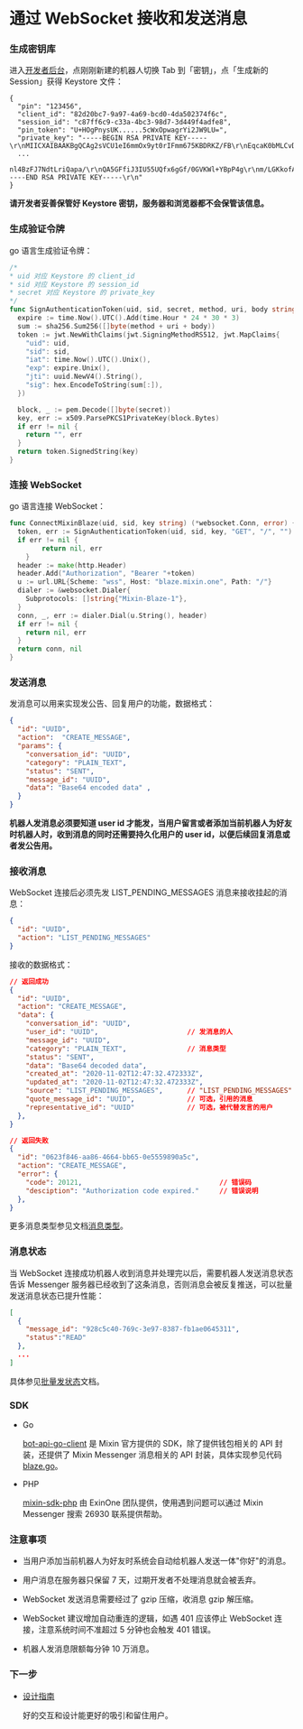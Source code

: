 # 通过 WebSocket 接收和发送消息

### 生成密钥库

进入[开发者后台](/dashboard)，点刚刚新建的机器人切换 Tab 到「密钥」，点「生成新的 Session」获得 Keystore 文件：

```
{
  "pin": "123456",
  "client_id": "82d20bc7-9a97-4a69-bcd0-4da502374f6c",
  "session_id": "c87ff6c9-c33a-4bc3-98d7-3d449f4adfe8",
  "pin_token": "U+HOgPnysUK......5cWxOpwagrYi2JW9LU=",
  "private_key": "-----BEGIN RSA PRIVATE KEY-----\r\nMIICXAIBAAKBgQCAg2sVCU1eI6mmOx9yt0rIFmm675KBDRKZ/FB\r\nEqcaK0bMLCvDhHpH3vKJzmLItGqzzLptiz3Dnp7BSlLL7ErSrOKGy898e
  ...
 nl4BzFJ7NdtLriQapa/\r\nQA5GFfiJ3IU55UQfx6gGf/0GVKWl+YBpP4g\r\nm/LGKkofAAAPikRhT4ZzC+ks=\r\n-----END RSA PRIVATE KEY-----\r\n"
}
```

**请开发者妥善保管好 Keystore 密钥，服务器和浏览器都不会保管该信息。**

### 生成验证令牌

go 语言生成验证令牌：

```go
/*
* uid 对应 Keystore 的 client_id
* sid 对应 Keystore 的 session_id
* secret 对应 Keystore 的 private_key
*/
func SignAuthenticationToken(uid, sid, secret, method, uri, body string) (string, error) {
  expire := time.Now().UTC().Add(time.Hour * 24 * 30 * 3)
  sum := sha256.Sum256([]byte(method + uri + body))
  token := jwt.NewWithClaims(jwt.SigningMethodRS512, jwt.MapClaims{
    "uid": uid,
    "sid": sid,
    "iat": time.Now().UTC().Unix(),
    "exp": expire.Unix(),
    "jti": uuid.NewV4().String(),
    "sig": hex.EncodeToString(sum[:]),
  })

  block, _ := pem.Decode([]byte(secret))
  key, err := x509.ParsePKCS1PrivateKey(block.Bytes)
  if err != nil {
    return "", err
  }
  return token.SignedString(key)
}
```

### 连接 WebSocket

go 语言连接 WebSocket：

```go
func ConnectMixinBlaze(uid, sid, key string) (*websocket.Conn, error) {
  token, err := SignAuthenticationToken(uid, sid, key, "GET", "/", "")
  if err != nil {
		return nil, err
	}
  header := make(http.Header)
  header.Add("Authorization", "Bearer "+token)
  u := url.URL{Scheme: "wss", Host: "blaze.mixin.one", Path: "/"}
  dialer := &websocket.Dialer{
    Subprotocols: []string{"Mixin-Blaze-1"},
  }
  conn, _, err := dialer.Dial(u.String(), header)
  if err != nil {
    return nil, err
  }
  return conn, nil
}
```

### 发送消息

发消息可以用来实现发公告、回复用户的功能，数据格式：

```json
{
  "id": "UUID", 
  "action":  "CREATE_MESSAGE",
  "params": {
    "conversation_id": "UUID",
    "category": "PLAIN_TEXT",
    "status": "SENT",
    "message_id": "UUID",
    "data": "Base64 encoded data" ,
  }
}
```

**机器人发消息必须要知道 user id 才能发，当用户留言或者添加当前机器人为好友时机器人时，收到消息的同时还需要持久化用户的 user id，以便后续回复消息或者发公告用。**

### 接收消息

WebSocket 连接后必须先发 LIST_PENDING_MESSAGES 消息来接收挂起的消息：

```json
{
  "id": "UUID",
  "action": "LIST_PENDING_MESSAGES"
}
```

接收的数据格式：

```json
// 返回成功
{
  "id": "UUID",
  "action": "CREATE_MESSAGE",
  "data": {
    "conversation_id": "UUID",
    "user_id": "UUID",                      // 发消息的人
    "message_id": "UUID",
    "category": "PLAIN_TEXT",               // 消息类型
    "status": "SENT",
    "data": "Base64 decoded data",
    "created_at": "2020-11-02T12:47:32.472333Z",
    "updated_at": "2020-11-02T12:47:32.472333Z",
    "source": "LIST_PENDING_MESSAGES",      // "LIST_PENDING_MESSAGES" 或空
    "quote_message_id": "UUID",             // 可选，引用的消息
    "representative_id": "UUID"             // 可选，被代替发言的用户
  },
}

// 返回失败
{
  "id": "0623f846-aa86-4664-bb65-0e5559890a5c",
  "action": "CREATE_MESSAGE",
  "error": {
    "code": 20121,                                  // 错误码
    "desciption": "Authorization code expired."     // 错误说明
  },
}
```

更多消息类型参见文档[消息类型](../api/messages/category)。

### 消息状态

当 WebSocket 连接成功机器人收到消息并处理完以后，需要机器人发送消息状态告诉 Messenger 服务器已经收到了这条消息，否则消息会被反复推送，可以批量发送消息状态已提升性能：

```json
[
  {
    "message_id": "928c5c40-769c-3e97-8387-fb1ae0645311",
    "status":"READ"
  },
  ...
]
```

具体参见[批量发状态](../api/messages/acknowledgements)文档。

### SDK

- Go

  [bot-api-go-client](https://github.com/MixinNetwork/bot-api-go-client) 是 Mixin 官方提供的 SDK，除了提供钱包相关的 API 封装，还提供了 Mixin Messenger 消息相关的 API 封装，具体实现参见代码 [blaze.go](https://github.com/MixinNetwork/bot-api-go-client/blob/master/blaze.go)。

- PHP

  [mixin-sdk-php](https://github.com/ExinOne/mixin-sdk-php) 由 ExinOne 团队提供，使用遇到问题可以通过 Mixin Messenger 搜索 26930 联系提供帮助。

### 注意事项

- 当用户添加当前机器人为好友时系统会自动给机器人发送一体"你好"的消息。

- 用户消息在服务器只保留 7 天，过期开发者不处理消息就会被丢弃。

- WebSocket 发送消息需要经过了 gzip 压缩，收消息 gzip 解压缩。

- WebSocket 建议增加自动重连的逻辑，如遇 401 应该停止 WebSocket 连接，注意系统时间不准超过 5 分钟也会触发 401 错误。

- 机器人发消息限额每分钟 10 万消息。

### 下一步

- [设计指南](../design/overview)

  好的交互和设计能更好的吸引和留住用户。